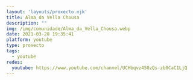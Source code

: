 ```yaml
---
layout: 'layouts/proxecto.njk'
title: Alma da Vella Chousa
description: ""
img: /img/comunidade/Alma_da_Vella_Chousa.webp
date: 2021-03-28 19:35:41
platform: youtube
type: proxecto
tags:
  - youtube
redes:
  youtube: https://www.youtube.com/channel/UCHbqvz450zQs-zb0CaC1LjQ
---
```


